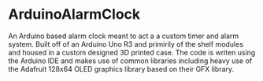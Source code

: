 # ArduinoAlarmClock
An Arduino based alarm clock meant to act a a custom timer and alarm system.
Built off of an Arduino Uno R3 and primirily of the shelf modules and housed in a custom designed 3D printed case.
The code is writen using the Arduino IDE and makes use of common libraries including heavy use of the Adafruit 128x64 OLED graphics library based on their GFX library.
